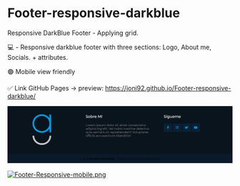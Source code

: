 # Footer-responsive-darkblue
Responsive DarkBlue Footer - Applying grid.


💻 - Responsive darkblue footer with three sections: Logo, About me, Socials. + attributes.  

🟢 Mobile view friendly

✅ Link GitHub Pages -> preview: https://joni92.github.io/Footer-responsive-darkblue/


![preview.png](https://github.com/Joni92/Footer-responsive-darkblue/blob/main/preview.png)

[![Footer-Responsive-mobile.png](https://i.postimg.cc/8z1mWHbC/Footer-Responsive-mobile.png)](https://postimg.cc/svNWC5qF)


